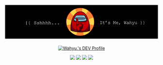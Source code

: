 
## <img alt="cover-github" src="https://raw.githubusercontent.com/Whyu9-9/Whyu9-9/master/cover.png">
<p align="center">
<a href="https://dev.to/whyu9">
  <img src="https://d2fltix0v2e0sb.cloudfront.net/dev-badge.svg" alt="Wahyu.'s DEV Profile" height="30" width="100">
</a>
</p>
<p align="center">
<img src="https://img.shields.io/badge/laravel%20-%23FF2D20.svg?&style=for-the-badge&logo=laravel&logoColor=white">
<img src="https://img.shields.io/badge/python%20-%2314354C.svg?&style=for-the-badge&logo=python&logoColor=white">
<img src="https://img.shields.io/badge/android-%233DDC84.svg?&style=for-the-badge&logo=android&logoColor=white">
<img src="https://img.shields.io/badge/mysql-%2300f.svg?&style=for-the-badge&logo=mysql&logoColor=white">
</p>

<!--<p align="center">
<a href="https://www.facebook.com/whyuuu9">
  <img src="https://img.shields.io/badge/facebook-%231877F2.svg?&style=for-the-badge&logo=facebook&logoColor=white">
</a>
<a href="https://www.instagram.com/why.u9">
  <img src="https://img.shields.io/badge/instagram-%23E4405F.svg?&style=for-the-badge&logo=instagram&logoColor=white">
</a>
<a href="https://www.youtube.com/channel/UCTnDNSwZMHY4A16ZbIaR24A">
  <img src="https://img.shields.io/badge/youtube-%23FF0000.svg?&style=for-the-badge&logo=youtube&logoColor=white">
</a>
<a href="https://twitter.com/Wahyuivan999I">
  <img src="https://img.shields.io/badge/twitter-%231DA1F2.svg?&style=for-the-badge&logo=twitter&logoColor=white">
</a>
<a href="https://www.linkedin.com/in/wahyuivan/">
  <img src="https://img.shields.io/badge/linkedin-%230077B5.svg?&style=for-the-badge&logo=linkedin&logoColor=white">
</a>
</p>-->


